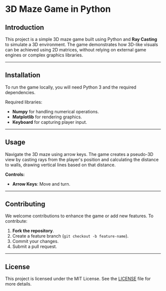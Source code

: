 # 3D Maze Game in Python

## Introduction
This project is a simple 3D maze game built using Python and **Ray Casting** to simulate a 3D environment. The game demonstrates how 3D-like visuals can be achieved using 2D matrices, without relying on external game engines or complex graphics libraries.

---

## Installation

To run the game locally, you will need Python 3 and the required dependencies.

Required libraries:
- **Numpy** for handling numerical operations.
- **Matplotlib** for rendering graphics.
- **Keyboard** for capturing player input.


---

## Usage

Navigate the 3D maze using arrow keys. The game creates a pseudo-3D view by casting rays from the player's position and calculating the distance to walls, drawing vertical lines based on that distance.

**Controls:**
- **Arrow Keys**: Move and turn.

---

## Contributing

We welcome contributions to enhance the game or add new features. To contribute:

1. **Fork the repository**.
2. Create a feature branch (`git checkout -b feature-name`).
3. Commit your changes.
4. Submit a pull request.

---
## License

This project is licensed under the MIT License. See the [LICENSE](#) file for more details.
